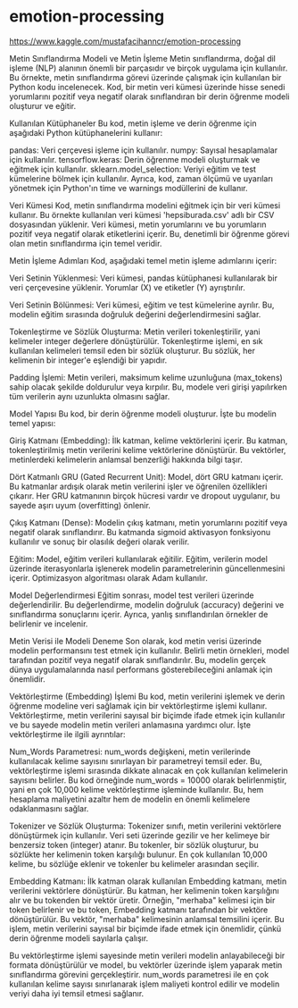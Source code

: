 # emotion-processing
https://www.kaggle.com/mustafacihanncr/emotion-processing


Metin Sınıflandırma Modeli ve Metin İşleme
Metin sınıflandırma, doğal dil işleme (NLP) alanının önemli bir parçasıdır ve birçok uygulama için kullanılır. Bu örnekte, metin sınıflandırma görevi üzerinde çalışmak için kullanılan bir Python kodu incelenecek. Kod, bir metin veri kümesi üzerinde hisse senedi yorumlarını pozitif veya negatif olarak sınıflandıran bir derin öğrenme modeli oluşturur ve eğitir.

Kullanılan Kütüphaneler
Bu kod, metin işleme ve derin öğrenme için aşağıdaki Python kütüphanelerini kullanır:


pandas: Veri çerçevesi işleme için kullanılır.
numpy: Sayısal hesaplamalar için kullanılır.
tensorflow.keras: Derin öğrenme modeli oluşturmak ve eğitmek için kullanılır.
sklearn.model_selection: Veriyi eğitim ve test kümelerine bölmek için kullanılır.
Ayrıca, kod, zaman ölçümü ve uyarıları yönetmek için Python'ın time ve warnings modüllerini de kullanır.

Veri Kümesi
Kod, metin sınıflandırma modelini eğitmek için bir veri kümesi kullanır. Bu örnekte kullanılan veri kümesi 'hepsiburada.csv' adlı bir CSV dosyasından yüklenir. Veri kümesi, metin yorumlarını ve bu yorumların pozitif veya negatif olarak etiketlerini içerir. Bu, denetimli bir öğrenme görevi olan metin sınıflandırma için temel veridir.

Metin İşleme Adımları
Kod, aşağıdaki temel metin işleme adımlarını içerir:

Veri Setinin Yüklenmesi: Veri kümesi, pandas kütüphanesi kullanılarak bir veri çerçevesine yüklenir. Yorumlar (X) ve etiketler (Y) ayrıştırılır.

Veri Setinin Bölünmesi: Veri kümesi, eğitim ve test kümelerine ayrılır. Bu, modelin eğitim sırasında doğruluk değerini değerlendirmesini sağlar.

Tokenleştirme ve Sözlük Oluşturma: Metin verileri tokenleştirilir, yani kelimeler integer değerlere dönüştürülür. Tokenleştirme işlemi, en sık kullanılan kelimeleri temsil eden bir sözlük oluşturur. Bu sözlük, her kelimenin bir integer'e eşlendiği bir yapıdır.

Padding İşlemi: Metin verileri, maksimum kelime uzunluğuna (max_tokens) sahip olacak şekilde doldurulur veya kırpılır. Bu, modele veri girişi yapılırken tüm verilerin aynı uzunlukta olmasını sağlar.

Model Yapısı
Bu kod, bir derin öğrenme modeli oluşturur. İşte bu modelin temel yapısı:

Giriş Katmanı (Embedding): İlk katman, kelime vektörlerini içerir. Bu katman, tokenleştirilmiş metin verilerini kelime vektörlerine dönüştürür. Bu vektörler, metinlerdeki kelimelerin anlamsal benzerliği hakkında bilgi taşır.

Dört Katmanlı GRU (Gated Recurrent Unit): Model, dört GRU katmanı içerir. Bu katmanlar ardışık olarak metin verilerini işler ve öğrenilen özellikleri çıkarır. Her GRU katmanının birçok hücresi vardır ve dropout uygulanır, bu sayede aşırı uyum (overfitting) önlenir.

Çıkış Katmanı (Dense): Modelin çıkış katmanı, metin yorumlarını pozitif veya negatif olarak sınıflandırır. Bu katmanda sigmoid aktivasyon fonksiyonu kullanılır ve sonuç bir olasılık değeri olarak verilir.

Eğitim: Model, eğitim verileri kullanılarak eğitilir. Eğitim, verilerin model üzerinde iterasyonlarla işlenerek modelin parametrelerinin güncellenmesini içerir. Optimizasyon algoritması olarak Adam kullanılır.

Model Değerlendirmesi
Eğitim sonrası, model test verileri üzerinde değerlendirilir. Bu değerlendirme, modelin doğruluk (accuracy) değerini ve sınıflandırma sonuçlarını içerir. Ayrıca, yanlış sınıflandırılan örnekler de belirlenir ve incelenir.

Metin Verisi ile Modeli Deneme
Son olarak, kod metin verisi üzerinde modelin performansını test etmek için kullanılır. Belirli metin örnekleri, model tarafından pozitif veya negatif olarak sınıflandırılır. Bu, modelin gerçek dünya uygulamalarında nasıl performans gösterebileceğini anlamak için önemlidir.


Vektörleştirme (Embedding) İşlemi
Bu kod, metin verilerini işlemek ve derin öğrenme modeline veri sağlamak için bir vektörleştirme işlemi kullanır. Vektörleştirme, metin verilerini sayısal bir biçimde ifade etmek için kullanılır ve bu sayede modelin metin verileri anlamasına yardımcı olur. İşte vektörleştirme ile ilgili ayrıntılar:

Num_Words Parametresi: num_words değişkeni, metin verilerinde kullanılacak kelime sayısını sınırlayan bir parametreyi temsil eder. Bu, vektörleştirme işlemi sırasında dikkate alınacak en çok kullanılan kelimelerin sayısını belirler. Bu kod örneğinde num_words = 10000 olarak belirlenmiştir, yani en çok 10,000 kelime vektörleştirme işleminde kullanılır. Bu, hem hesaplama maliyetini azaltır hem de modelin en önemli kelimelere odaklanmasını sağlar.

Tokenizer ve Sözlük Oluşturma: Tokenizer sınıfı, metin verilerini vektörlere dönüştürmek için kullanılır. Veri seti üzerinde gezilir ve her kelimeye bir benzersiz token (integer) atanır. Bu tokenler, bir sözlük oluşturur, bu sözlükte her kelimenin token karşılığı bulunur. En çok kullanılan 10,000 kelime, bu sözlüğe eklenir ve tokenler bu kelimeler arasından seçilir.

Embedding Katmanı: İlk katman olarak kullanılan Embedding katmanı, metin verilerini vektörlere dönüştürür. Bu katman, her kelimenin token karşılığını alır ve bu tokenden bir vektör üretir. Örneğin, "merhaba" kelimesi için bir token belirlenir ve bu token, Embedding katmanı tarafından bir vektöre dönüştürülür. Bu vektör, "merhaba" kelimesinin anlamsal temsilini içerir. Bu işlem, metin verilerini sayısal bir biçimde ifade etmek için önemlidir, çünkü derin öğrenme modeli sayılarla çalışır.

Bu vektörleştirme işlemi sayesinde metin verileri modelin anlayabileceği bir formata dönüştürülür ve model, bu vektörler üzerinde işlem yaparak metin sınıflandırma görevini gerçekleştirir. num_words parametresi ile en çok kullanılan kelime sayısı sınırlanarak işlem maliyeti kontrol edilir ve modelin veriyi daha iyi temsil etmesi sağlanır.
